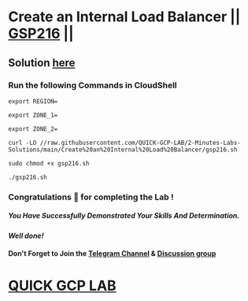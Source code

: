 # Create an Internal Load Balancer || [GSP216](https://www.cloudskillsboost.google/focuses/1250?parent=catalog) ||

## Solution [here]()

### Run the following Commands in CloudShell
```
export REGION=
```
```
export ZONE_1=
```
```
export ZONE_2=
```
```
curl -LO //raw.githubusercontent.com/QUICK-GCP-LAB/2-Minutes-Labs-Solutions/main/Create%20an%20Internal%20Load%20Balancer/gsp216.sh

sudo chmod +x gsp216.sh

./gsp216.sh
```

### Congratulations 🎉 for completing the Lab !

##### *You Have Successfully Demonstrated Your Skills And Determination.*

#### *Well done!*

#### Don't Forget to Join the [Telegram Channel](https://t.me/QuickGcpLab) & [Discussion group](https://t.me/QuickGcpLabChats)

# [QUICK GCP LAB](https://www.youtube.com/@quickgcplab)
